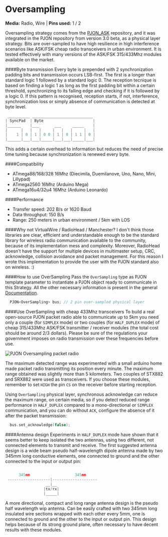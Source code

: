 # Oversampling

**Media:** Radio, Wire |
**Pins used:** 1 / 2

Oversampling strategy comes from the [PJON_ASK](https://github.com/gioblu/PJON_ASK) repository, and it was integrated in the PJON repository from version 3.0 beta, as a physical layer strategy. Bits are over-sampled to have high resilience in high interference scenarios like ASK/FSK cheap radio transceivers in urban environment. It is tested effectively with many versions of the ASK/FSK 315/433Mhz modules available on the market.

####Byte transmission
Every byte is prepended with 2 synchronization padding bits and transmission occurs LSB-first. The first is a longer than standard logic 1 followed by a standard logic 0. The reception tecnique is based on finding a logic 1 as long as the first padding bit within a certain threshold, synchronizing to its falling edge and checking if it is followed by a logic 0. If this pattern is recognised, reception starts, if not, interference, synchronization loss or simply absence of communication is detected at byte level.
```cpp  
 __________ ___________________________
| SyncPad  | Byte                      |
|______    |___       ___     _____    |
|      |   |   |     |   |   |     |   |
|    1 | 0 | 1 | 0 0 | 1 | 0 | 1 1 | 0 |
|______|___|___|_____|___|___|_____|___|
```
This adds a certain overhead to information but reduces the need of precise time tuning because synchronization is renewed every byte.

####Compatibility
- ATmega88/168/328 16Mhz (Diecimila, Duemilanove, Uno, Nano, Mini, Lillypad)
- ATmega2560 16Mhz (Arduino Mega)
- ATmega16u4/32u4 16Mhz (Arduino Leonardo)

####Performance
- Transfer speed: 202 B/s or 1620 Baud
- Data throughput: 150 B/s
- Range: 250 meters in urban environment / 5km with LOS

####Why not VirtualWire / RadioHead / Manchester?
I don't think those libraries are clear, efficient and understandable enough to be the standard library for wireless radio communication available to the community, because of its implementation mess and complexity. Moreover, RadioHead doesn't have the support for multiple devices in multimaster setup, CRC, acknowledge, collision avoidance and packet management. For this reason I wrote this implementation to provide the user with the PJON standard also on wireless. :)

####How to use OverSampling
Pass the `OverSampling` type as PJON template parameter to instantiate a PJON object ready to communicate in this Strategy. All the other necessary information is present in the general [Documentation](Documentation).
```cpp  
  PJON<OverSampling> bus; // 2 pin over-sampled physical layer
```

####Use OverSampling with cheap 433Mhz transceivers
To build a real open-source PJON packet radio able to communicate up to 5km you need only a couple (for `SIMPLEX` mode) or two couples (for `HALF_DUPLEX` mode) of cheap 315/433Mhz ASK/FSK transmitter / receiver modules (the total cost should be around 2/3 dollars). Please be sure of the regulations your government imposes on radio transmission over these frequencies before use.

![PJON Oversampling packet radio](http://www.gioblu.com/PJON/PJON-OverSampling-packet-radio-STX882-SRX882.jpg)

The maximum detected range was experimented with a small arduino home made packet radio transmitting its position every minute. The maximum range obtained was slightly more than 5 kilometers. Two couples of STX882 and SRX882 were used as transceivers. If you choose these modules, remember to set `HIGH` the pin `CS` on the receiver before starting reception.

Using `OverSampling` physical layer, synchronous acknowledge can reduce the maximum range, on certain media, so if you detect reduced range performance in `HALF_DUPLEX` compared to a mono-directional or `SIMPLEX` communication, and you can do without `ACK`, configure the absence of it after the packet transmission:
```cpp  
  bus.set_acknowledge(false);
```

####Antenna design
Experiments in `HALF_DUPLEX` mode have shown that it seems better to keep isolated the two antennas, using two different, not connected elements to transmit and receive. The first suggested antenna design is a wide beam pseudo half-wavelength dipole antenna made by two 345mm long conductive elements, one connected to ground and the other connected to the input or output pin:
```cpp  

      345mm                    345mm   
 -------------------|--------------------   
                  __|__                                 
                 |tx/rx|                                  
                 |_____|                                

```
A more directional, compact and long range antenna design is the pseudo half wavelength wip antenna. Can be easily crafted with two 345mm long insulated wire sections wrapped with each other every 5mm, one is connected to ground and the other to the input or output pin. This design helps because of its strong ground plane, often necessary to have decent results with these modules.
